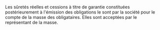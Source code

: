 Les sûretés réelles et cessions à titre de garantie constituées postérieurement à l'émission des obligations le sont par la société pour le compte de la masse des obligataires. Elles sont acceptées par le représentant de la masse.

